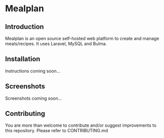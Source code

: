 # Mealplan

## Introduction

Mealplan is an open source self-hosted web platform to create and manage meals/recipes. It uses Laravel, MySQL and Bulma.

## Installation

Instructions coming soon...

## Screenshots

Screenshots coming soon...

## Contributing

You are more than welcome to contribute and/or suggest improvements to this repository. Please refer to CONTRIBUTING.md

